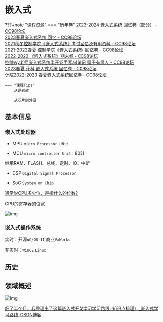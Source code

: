 # 嵌入式

???+note "课程资源"
    === "历年卷"
        [2023-2024 嵌入式系统 回忆卷（部分） - CC98论坛](https://www.cc98.org/topic/5804405)<br>
        [2023春夏嵌入式系统 回忆 - CC98论坛](https://www.cc98.org/topic/5636810)<br>
        [2021秋冬控制学院《嵌入式系统》考试回忆及有用资料 - CC98论坛](https://www.cc98.org/topic/5026104)<br>
        [2021-2022春夏 控制学院《嵌入式系统》回忆卷 - CC98论坛](https://www.cc98.org/topic/5352976)<br>
        [2022-2023 《嵌入式系统》期末卷 - CC98论坛](https://www.cc98.org/topic/5505315)<br>
        [控院wy老师嵌入式系统半开卷手写a4笔记 赠予有缘人 - CC98论坛](https://www.cc98.org/topic/5695583/1#1)<br>
        [2023春夏 计科 嵌入式系统 回忆卷 - CC98论坛](https://www.cc98.org/topic/5644583)<br>
        [计院2022-2023 春夏嵌入式系统回忆卷 - CC98论坛](https://www.cc98.org/topic/5644575)<br>

    === "课程Tips"
        从硬到软
        
        从芯片到外设



## 基本信息

### 嵌入式处理器

- MPU  `micro Processor UNit `

- MCU `micro controller Unit` : 8051 

继承RAM、FLASH、总线、定时、IO、中断

- DSP `Digital Signal Processor`

- SoC `System on Chip`

[通常说CPU多少位，是指什么的位数? ](https://www.zhihu.com/question/25742080)

CPU的寄存器的位宽

![img](https://pica.zhimg.com/80/v2-9396a6ddc748e56a9dc33dadbc173aba_1440w.webp?source=1def8aca)

### 嵌入式操作系统

实时：开源`uC/OS-II` 商业`VxWorks`

非实时：`WinCE` `Linux`



## 历史



## 领域概述

![img](https://codesheep.oss-cn-hangzhou.aliyuncs.com/blog/qianrushiyasuo.jpg)

[肝了半个月，我整理出了这篇嵌入式开发学习学习路线+知识点梳理）_嵌入式学习路线-CSDN博客](https://blog.csdn.net/wangshuaiwsws95/article/details/107830452)



## 

